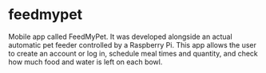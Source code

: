 # feedmypet
Mobile app called FeedMyPet. It was developed alongside an actual automatic pet feeder controlled by a Raspberry Pi. 
This app allows the user to create an account or log in, schedule meal times and quantity, and check how much food and water is left on each bowl.
